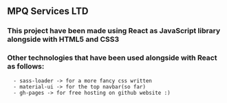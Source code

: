 ## MPQ Services LTD

### This project have been made using React as JavaScript library alongside with HTML5 and CSS3

### Other technologies that have been used alongside with React as follows:

      - sass-loader -> for a more fancy css written
      - material-ui -> for the top navbar(so far)
      - gh-pages -> for free hosting on github website :)
